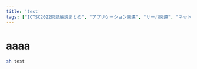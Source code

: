 ```yaml
---
title: 'test'
tags: ["ICTSC2022問題解説まとめ", "アプリケーション関連", "サーバ関連", "ネットワーク関連"]
---
```


# aaaa

```bash
sh test
```